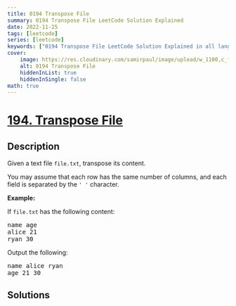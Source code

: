 ```yaml
---
title: 0194 Transpose File
summary: 0194 Transpose File LeetCode Solution Explained
date: 2022-11-25
tags: [leetcode]
series: [leetcode]
keywords: ["0194 Transpose File LeetCode Solution Explained in all languages", "0194 Transpose File", "LeetCode", "leetcode solution in Python3 C++ Java Go PHP Ruby Swift TypeScript Rust C# JavaScript C", "GeeksforGeeks", "InterviewBit", "Coding Ninjas", "HackerRank", "HackerEarth", "CodeChef", "TopCoder", "AlgoExpert", "freeCodeCamp", "Codeforces", "GitHub", "AtCoder", "Samir Paul"]
cover:
    image: https://res.cloudinary.com/samirpaul/image/upload/w_1100,c_fit,co_rgb:FFFFFF,l_text:Arial_75_bold:0194 Transpose File - Solution Explained/problem-solving.webp
    alt: 0194 Transpose File
    hiddenInList: true
    hiddenInSingle: false
math: true
---
```



# [194. Transpose File](https://leetcode.com/problems/transpose-file)


## Description

<p>Given a text file <code>file.txt</code>, transpose its content.</p>

<p>You may assume that each row has the same number of columns, and each field is separated by the <code>&#39; &#39;</code> character.</p>

<p><strong class="example">Example:</strong></p>

<p>If <code>file.txt</code> has the following content:</p>

<pre>
name age
alice 21
ryan 30
</pre>

<p>Output the following:</p>

<pre>
name alice ryan
age 21 30
</pre>

## Solutions

<!-- end -->
